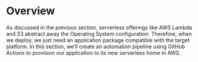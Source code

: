 # Overview

As discussed in the previous section, serverless offerings like AWS Lambda and S3 abstract away the Operating System configuration. Therefore, when we deploy, we just need an application package compatible with the target platform. In this section, we’ll create an automation pipeline using GitHub Actions to provision our application to its new serverless home in AWS. 